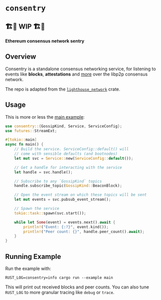 # `consentry`
## 🏗️🚧 WIP ️🏗🚧 

**Ethereum consensus network sentry**

## Overview
Consentry is a standalone consensus networking service, for listening to events like **blocks**, **attestations** and [more](https://github.com/ethereum/consensus-specs/blob/dev/specs/phase0/p2p-interface.md#global-topics) over the libp2p consensus network.

The repo is adapted from the [`lighthouse_network`](https://github.com/sigp/lighthouse/tree/stable/beacon_node/lighthouse_network) crate.

## Usage
This is more or less the [main example](./examples/main.rs):
```rs
use consentry::{GossipKind, Service, ServiceConfig};
use futures::StreamExt;

#[tokio::main]
async fn main() {
    // Build the service. ServiceConfig::default() will
    // come with sensible defaults (and bootnodes)
    let mut svc = Service::new(ServiceConfig::default());

    // Get a handle for interacting with the service
    let handle = svc.handle();

    // Subscribe to any `GossipKind` topics
    handle.subscribe_topic(GossipKind::BeaconBlock);

    // Open the event stream on which these topics will be sent
    let mut events = svc.pubsub_event_stream();

    // Spawn the service
    tokio::task::spawn(svc.start());

    while let Some(event) = events.next().await {
        println!("Event: {:?}", event.kind());
        println!("Peer count: {}", handle.peer_count().await);
    }
}
```

## Running Example
Run the example with:
```
RUST_LOG=consentry=info cargo run --example main
```
This will print out received blocks and peer counts.
You can also tune `RUST_LOG` to more granular tracing like `debug` or `trace`.